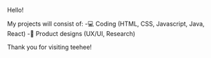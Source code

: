 Hello! 

My projects will consist of: 
-💻 Coding (HTML, CSS, Javascript, Java, React) 
-🎨 Product designs (UX/UI, Research)

Thank you for visiting teehee!
